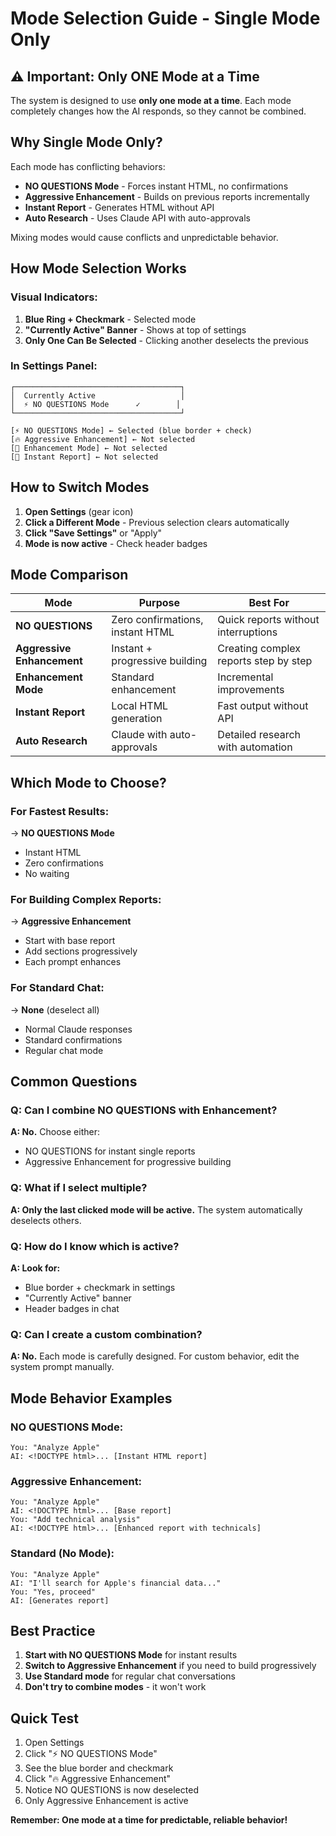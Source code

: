 # Mode Selection Guide - Single Mode Only

## ⚠️ Important: Only ONE Mode at a Time

The system is designed to use **only one mode at a time**. Each mode completely changes how the AI responds, so they cannot be combined.

## Why Single Mode Only?

Each mode has conflicting behaviors:
- **NO QUESTIONS Mode** - Forces instant HTML, no confirmations
- **Aggressive Enhancement** - Builds on previous reports incrementally  
- **Instant Report** - Generates HTML without API
- **Auto Research** - Uses Claude API with auto-approvals

Mixing modes would cause conflicts and unpredictable behavior.

## How Mode Selection Works

### Visual Indicators:
1. **Blue Ring + Checkmark** - Selected mode
2. **"Currently Active" Banner** - Shows at top of settings
3. **Only One Can Be Selected** - Clicking another deselects the previous

### In Settings Panel:
```
┌─────────────────────────────────────┐
│  Currently Active                   │
│  ⚡ NO QUESTIONS Mode      ✓        │
└─────────────────────────────────────┘

[⚡ NO QUESTIONS Mode] ← Selected (blue border + check)
[🔥 Aggressive Enhancement] ← Not selected
[🎯 Enhancement Mode] ← Not selected  
[🚀 Instant Report] ← Not selected
```

## How to Switch Modes

1. **Open Settings** (gear icon)
2. **Click a Different Mode** - Previous selection clears automatically
3. **Click "Save Settings"** or "Apply"
4. **Mode is now active** - Check header badges

## Mode Comparison

| Mode | Purpose | Best For |
|------|---------|----------|
| **NO QUESTIONS** | Zero confirmations, instant HTML | Quick reports without interruptions |
| **Aggressive Enhancement** | Instant + progressive building | Creating complex reports step by step |
| **Enhancement Mode** | Standard enhancement | Incremental improvements |
| **Instant Report** | Local HTML generation | Fast output without API |
| **Auto Research** | Claude with auto-approvals | Detailed research with automation |

## Which Mode to Choose?

### For Fastest Results:
→ **NO QUESTIONS Mode**
- Instant HTML
- Zero confirmations
- No waiting

### For Building Complex Reports:
→ **Aggressive Enhancement**
- Start with base report
- Add sections progressively
- Each prompt enhances

### For Standard Chat:
→ **None** (deselect all)
- Normal Claude responses
- Standard confirmations
- Regular chat mode

## Common Questions

### Q: Can I combine NO QUESTIONS with Enhancement?
**A: No.** Choose either:
- NO QUESTIONS for instant single reports
- Aggressive Enhancement for progressive building

### Q: What if I select multiple?
**A: Only the last clicked mode will be active.** The system automatically deselects others.

### Q: How do I know which is active?
**A: Look for:**
- Blue border + checkmark in settings
- "Currently Active" banner
- Header badges in chat

### Q: Can I create a custom combination?
**A: No.** Each mode is carefully designed. For custom behavior, edit the system prompt manually.

## Mode Behavior Examples

### NO QUESTIONS Mode:
```
You: "Analyze Apple"
AI: <!DOCTYPE html>... [Instant HTML report]
```

### Aggressive Enhancement:
```
You: "Analyze Apple"
AI: <!DOCTYPE html>... [Base report]
You: "Add technical analysis"
AI: <!DOCTYPE html>... [Enhanced report with technicals]
```

### Standard (No Mode):
```
You: "Analyze Apple"
AI: "I'll search for Apple's financial data..."
You: "Yes, proceed"
AI: [Generates report]
```

## Best Practice

1. **Start with NO QUESTIONS Mode** for instant results
2. **Switch to Aggressive Enhancement** if you need to build progressively
3. **Use Standard mode** for regular chat conversations
4. **Don't try to combine modes** - it won't work

## Quick Test

1. Open Settings
2. Click "⚡ NO QUESTIONS Mode"
3. See the blue border and checkmark
4. Click "🔥 Aggressive Enhancement"
5. Notice NO QUESTIONS is now deselected
6. Only Aggressive Enhancement is active

**Remember: One mode at a time for predictable, reliable behavior!**